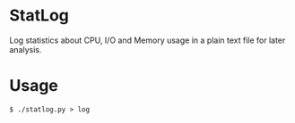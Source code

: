 # StatLog

Log statistics about CPU, I/O and Memory usage in a plain text file for later
analysis.

# Usage

    $ ./statlog.py > log
